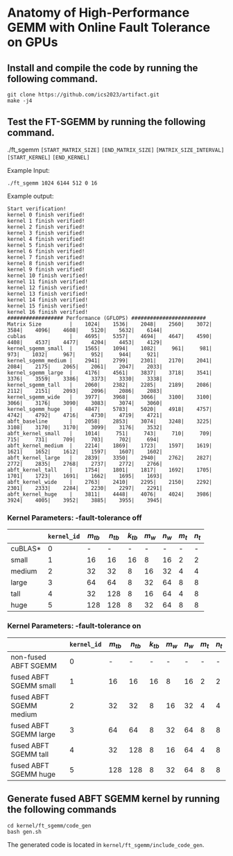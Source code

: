 # Anatomy of High-Performance GEMM with Online Fault Tolerance on GPUs
## Install and compile the code by running the following command.
```
git clone https://github.com/ics2023/artifact.git
make -j4
```
## Test the FT-SGEMM by running the following command.
./ft_sgemm `[START_MATRIX_SIZE]` `[END_MATRIX_SIZE]` `[MATRIX_SIZE_INTERVAL]` `[START_KERNEL]` `[END_KERNEL]`

Example Input:
```
./ft_sgemm 1024 6144 512 0 16
```
Example output:
```
Start verification!
kernel 0 finish verified!
kernel 1 finish verified!
kernel 2 finish verified!
kernel 3 finish verified!
kernel 4 finish verified!
kernel 5 finish verified!
kernel 6 finish verified!
kernel 7 finish verified!
kernel 8 finish verified!
kernel 9 finish verified!
kernel 10 finish verified!
kernel 11 finish verified!
kernel 12 finish verified!
kernel 13 finish verified!
kernel 14 finish verified!
kernel 15 finish verified!
kernel 16 finish verified!
################## Performance (GFLOPS) ########################
Matrix Size         |    1024|    1536|    2048|    2560|    3072|    3584|    4096|    4608|    5120|    5632|    6144|
cublas              |    4695|    5357|    4694|    4647|    4590|    4408|    4537|    4477|    4204|    4453|    4129|
kernel_sgemm_small  |    1565|    1094|    1082|     961|     981|     973|    1032|     967|     952|     944|     921|
kernel_sgemm_medium |    2941|    2799|    2301|    2170|    2041|    2084|    2175|    2065|    2061|    2047|    2033|
kernel_sgemm_large  |    4176|    4561|    3837|    3718|    3541|    3376|    3559|    3386|    3373|    3330|    3338|
kernel_sgemm_tall   |    2060|    2382|    2285|    2189|    2086|    2112|    2151|    2093|    2096|    2086|    2083|
kernel_sgemm_wide   |    3977|    3968|    3066|    3100|    3100|    3066|    3176|    3090|    3083|    3074|    3060|
kernel_sgemm_huge   |    4847|    5783|    5020|    4918|    4757|    4742|    4792|    4716|    4730|    4719|    4721|
abft_baseline       |    2058|    2853|    3074|    3248|    3225|    3108|    3170|    3170|    3099|    3176|    3532|
abft_kernel_small   |    1014|     751|     743|     710|     709|     715|     731|     709|     703|     702|     694|
abft_kernel_medium  |    2214|    1869|    1723|    1597|    1619|    1621|    1652|    1612|    1597|    1607|    1602|
abft_kernel_large   |    2839|    3350|    2940|    2762|    2827|    2772|    2835|    2768|    2737|    2772|    2766|
abft_kernel_tall    |    1754|    1801|    1817|    1692|    1705|    1701|    1723|    1691|    1662|    1695|    1693|
abft_kernel_wide    |    2763|    2410|    2295|    2150|    2292|    2301|    2333|    2284|    2230|    2297|    2291|
abft_kernel_huge    |    3811|    4448|    4076|    4024|    3986|    3924|    4005|    3952|    3885|    3955|    3945|
```

### Kernel Parameters:  -fault-tolerance off
|  | `kernel_id` |$m_{tb}$|$n_{tb}$|$k_{tb}$| $m_w$|$n_w$|$m_t$|$n_t$|
|--|-------------|--|--|--|--|--|--|--|
|cuBLAS*|0| - | - | - | - | - | - | - |
|small|1|16 | 16 | 16 | 8 | 16 | 2 | 2 |
|medium|2|32 | 32 | 8 | 16 | 32 | 4 | 4 |
|large|3|64 | 64 | 8 | 32 | 64 | 8 | 8 |
|tall|4|32 | 128 | 8 | 16 | 64 | 4 | 8 |
|huge|5|128 | 128 | 8 | 32 | 64 | 8 | 8 |

### Kernel Parameters:  -fault-tolerance on
|  | `kernel_id` |$m_{tb}$|$n_{tb}$|$k_{tb}$| $m_w$|$n_w$|$m_t$|$n_t$|
|--|-------------|--|--|--|--|--|--|--|
|non-fused ABFT SGEMM|0| - | - | - | - | - | - | - |
|fused ABFT SGEMM small|1|16 | 16 | 16 | 8 | 16 | 2 | 2 |
|fused ABFT SGEMM medium|2|32 | 32 | 8 | 16 | 32 | 4 | 4 |
|fused ABFT SGEMM large|3|64 | 64 | 8 | 32 | 64 | 8 | 8 |
|fused ABFT SGEMM tall|4|32 | 128 | 8 | 16 | 64 | 4 | 8 |
|fused ABFT SGEMM huge|5|128 | 128 | 8 | 32 | 64 | 8 | 8 |


## Generate fused ABFT SGEMM kernel by running the following commands 

```
cd kernel/ft_sgemm/code_gen
bash gen.sh
```

The generated code is located in `kernel/ft_sgemm/include_code_gen`.